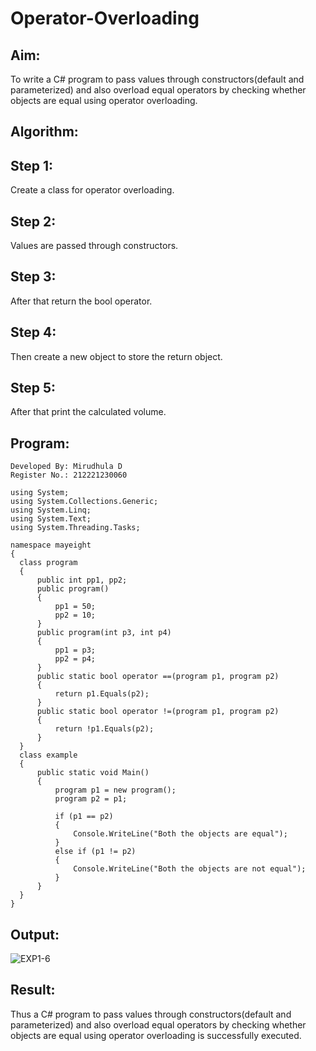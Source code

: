 # Operator-Overloading

## Aim:
 To write a C# program to pass values through constructors(default and parameterized) and also overload equal operators by checking whether objects are equal using operator overloading. 
 
## Algorithm:
 
##  Step 1:
Create a class for operator overloading.

## Step 2:
Values are passed through constructors.

## Step 3:
After that return the bool operator.

## Step 4:
Then create a new object to store the return object.

## Step 5:
After that print the calculated volume.
 
 
 
 ## Program:
 ```
 Developed By: Mirudhula D
 Register No.: 212221230060
 ```
 ```
 using System;
using System.Collections.Generic;
using System.Linq;
using System.Text;
using System.Threading.Tasks;

namespace mayeight
{
   class program
   {
       public int pp1, pp2;
       public program()
       {
           pp1 = 50;
           pp2 = 10;
       }
       public program(int p3, int p4)
       {
           pp1 = p3;
           pp2 = p4;
       }
       public static bool operator ==(program p1, program p2)
       {
           return p1.Equals(p2);
       }
       public static bool operator !=(program p1, program p2)
       {
           return !p1.Equals(p2);
       }
   }
   class example
   {
       public static void Main()
       {
           program p1 = new program();
           program p2 = p1;

           if (p1 == p2)
           {
               Console.WriteLine("Both the objects are equal");
           }
           else if (p1 != p2)
           {
               Console.WriteLine("Both the objects are not equal");
           }
       }
   }
}
```
 ## Output:
 

![EXP1-6](https://github.com/MIRUDHULA-DHANARAJ/Operator-Overloading/assets/94828147/900f7ff7-c206-4ecb-a679-4259f867ec28)

 ## Result:
 
 Thus a C# program to pass values through constructors(default and parameterized) and also overload equal operators by checking whether objects are equal using operator overloading is successfully executed.
